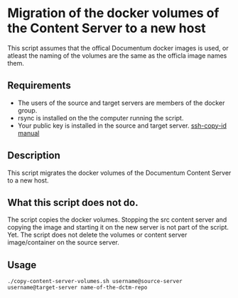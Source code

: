 # Migration of the docker volumes of the Content Server to a new host
This script assumes that the offical Documentum docker images is used, or atleast the naming of the volumes are the same as the officla image names them.

## Requirements
- The users of the source and target servers are members of the docker group.
- rsync is installed on the the computer running the script.
- Your public key is installed in the source and target server. [ssh-copy-id manual](https://linux.die.net/man/1/ssh-copy-id)

## Description
This script migrates the docker volumes of the Documentum Content Server to a new host.

## What this script does not do.
The script copies the docker volumes. Stopping the src content server and copying the image and starting it on the new server is not part of the script. Yet.
The script does not delete the volumes or content server image/container on the source server.

## Usage
```
./copy-content-server-volumes.sh username@source-server username@target-server name-of-the-dctm-repo
```

